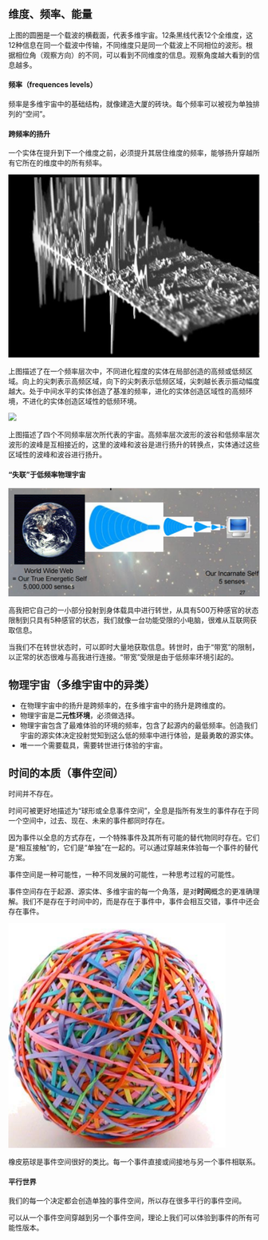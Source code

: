 ## 维度、频率、能量



上图的圆圈是一个载波的横截面，代表多维宇宙。12条黑线代表12个全维度，这12种信息在同一个载波中传输，不同维度只是同一个载波上不同相位的波形。根据相位角（观察方向）的不同，可以看到不同维度的信息。观察角度越大看到的信息越多。

#### 频率（frequences levels）

频率是多维宇宙中的基础结构，就像建造大厦的砖块。每个频率可以被视为单独排列的“空间”。






#### 跨频率的扬升

一个实体在提升到下一个维度之前，必须提升其居住维度的频率，能够扬升穿越所有它所在的维度中的所有频率。

![](img/s2-027.png)

上图描述了在一个频率层次中，不同进化程度的实体在局部创造的高频或低频区域。向上的尖刺表示高频区域，向下的尖刺表示低频区域，尖刺越长表示振动幅度越大。处于中间水平的实体创造了基准的频率，进化的实体创造区域性的高频环境，不进化的实体创造区域性的低频环境。

![](himg/s2-028.png)

上图描述了四个不同频率层次所代表的宇宙。高频率层次波形的波谷和低频率层次波形的波峰是互相接近的，这里的波峰和波谷是进行扬升的转换点，实体通过这些区域性的波峰和波谷进行扬升。

#### “失联”于低频率物理宇宙

![](img/s2-029.png)

高我把它自己的一小部分投射到身体载具中进行转世，从具有500万种感官的状态限制到只具有5种感官的状态，我们就像一台功能受限的小电脑，很难从互联网获取信息。

当我们不在转世状态时，可以即时大量地获取信息。转世时，由于“带宽”的限制，以正常的状态很难与高我进行连接。“带宽”受限是由于低频率环境引起的。

## 物理宇宙（多维宇宙中的异类）

- 在物理宇宙中的扬升是跨频率的，在多维宇宙中的扬升是跨维度的。
- 物理宇宙是**二元性环境**，必须做选择。
- 物理宇宙包含了最难体验的环境的频率，包含了起源内的最低频率。创造我们宇宙的源实体决定投射觉知到这么低的频率中进行体验，是最勇敢的源实体。
- 唯一一个需要载具，需要转世进行体验的宇宙。


## 时间的本质（事件空间）

时间并不存在。

时间可被更好地描述为“球形或全息事件空间”，全息是指所有发生的事件存在于同一个空间中，过去、现在、未来的事件都同时存在。

因为事件以全息的方式存在，一个特殊事件及其所有可能的替代物同时存在。它们是“相互接触”的，它们是“单独”在一起的。可以通过穿越来体验每一个事件的替代方案。

事件空间是一种可能性，一种不同发展的可能性，一种思考过程的可能性。

事件空间存在于起源、源实体、多维宇宙的每一个角落，是对**时间**概念的更准确理解。我们不是存在于时间中的，而是存在于事件中，事件会相互交错，事件中还会存在事件。

![](img/s2-030.png)

橡皮筋球是事件空间很好的类比。每一个事件直接或间接地与另一个事件相联系。

#### 平行世界

我们的每一个决定都会创造单独的事件空间，所以存在很多平行的事件空间。

可以从一个事件空间穿越到另一个事件空间，理论上我们可以体验到事件的所有可能性版本。